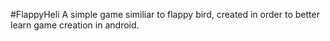 #FlappyHeli
A simple game similiar to flappy bird, created in order to better learn game creation in android.